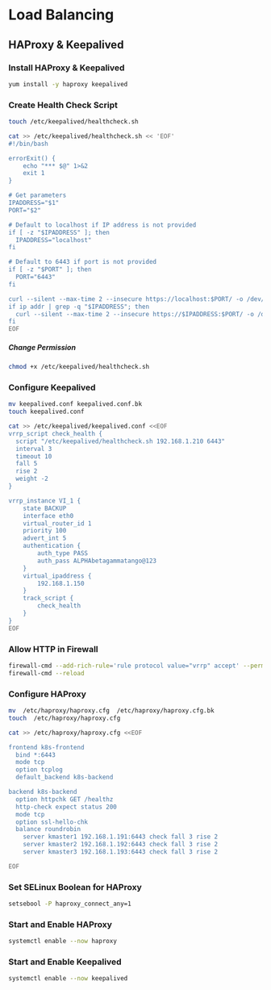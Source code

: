 # Load Balancing

## HAProxy & Keepalived

### Install HAProxy & Keepalived

```bash
yum install -y haproxy keepalived
```

### Create Health Check Script

```bash
touch /etc/keepalived/healthcheck.sh

cat >> /etc/keepalived/healthcheck.sh << 'EOF'
#!/bin/bash

errorExit() {
    echo "*** $@" 1>&2
    exit 1 
}

# Get parameters
IPADDRESS="$1"
PORT="$2"

# Default to localhost if IP address is not provided
if [ -z "$IPADDRESS" ]; then
  IPADDRESS="localhost"
fi

# Default to 6443 if port is not provided
if [ -z "$PORT" ]; then
  PORT="6443"
fi

curl --silent --max-time 2 --insecure https://localhost:$PORT/ -o /dev/null || errorExit "Error GET https://localhost:$PORT/"
if ip addr | grep -q "$IPADDRESS"; then
  curl --silent --max-time 2 --insecure https://$IPADDRESS:$PORT/ -o /dev/null || errorExit "Error GET https://$IPADDRESS:$PORT/"
fi
EOF
```

##### Change Permission

```bash
chmod +x /etc/keepalived/healthcheck.sh
```

### Configure Keepalived

```bash
mv keepalived.conf keepalived.conf.bk
touch keepalived.conf

cat >> /etc/keepalived/keepalived.conf <<EOF
vrrp_script check_health {
  script "/etc/keepalived/healthcheck.sh 192.168.1.210 6443"
  interval 3
  timeout 10
  fall 5
  rise 2
  weight -2
}

vrrp_instance VI_1 {
    state BACKUP
    interface eth0
    virtual_router_id 1
    priority 100
    advert_int 5
    authentication {
        auth_type PASS
        auth_pass ALPHAbetagammatango@123
    }
    virtual_ipaddress {
        192.168.1.150
    }
    track_script {
        check_health
    }
}
EOF
```

### Allow HTTP in Firewall

```bash
firewall-cmd --add-rich-rule='rule protocol value="vrrp" accept' --permanent
firewall-cmd --reload
```

### Configure HAProxy

```bash
mv  /etc/haproxy/haproxy.cfg  /etc/haproxy/haproxy.cfg.bk
touch  /etc/haproxy/haproxy.cfg

cat >> /etc/haproxy/haproxy.cfg <<EOF

frontend k8s-frontend
  bind *:6443
  mode tcp
  option tcplog
  default_backend k8s-backend

backend k8s-backend
  option httpchk GET /healthz
  http-check expect status 200
  mode tcp
  option ssl-hello-chk
  balance roundrobin
    server kmaster1 192.168.1.191:6443 check fall 3 rise 2
    server kmaster2 192.168.1.192:6443 check fall 3 rise 2
    server kmaster3 192.168.1.193:6443 check fall 3 rise 2

EOF
```

### Set SELinux Boolean for HAProxy

```bash
setsebool -P haproxy_connect_any=1
```

### Start and Enable HAProxy

```bash
systemctl enable --now haproxy
```

### Start and Enable Keepalived

```bash
systemctl enable --now keepalived
```